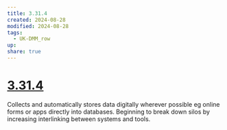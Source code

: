 ```yaml
---
title: 3.31.4
created: 2024-08-28
modified: 2024-08-28
tags:
  - UK-DMM_row
up: 
share: true
---
```

# [3.31.4](3.31.4.md)

Collects and automatically stores data digitally wherever possible eg online forms or apps directly into databases. Beginning to break down silos by increasing interlinking between systems and tools.
